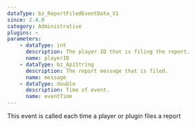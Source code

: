 ```yaml
---
dataType: bz_ReportFiledEventData_V1
since: 2.4.0
category: Administrative
plugins: ~
parameters:
    - dataType: int
      description: The player ID that is filing the report.
      name: playerID
    - dataType: bz_ApiString
      description: The report message that is filed.
      name: message
    - dataType: double
      description: Time of event.
      name: eventTime
---
```


This event is called each time a player or plugin files a report
